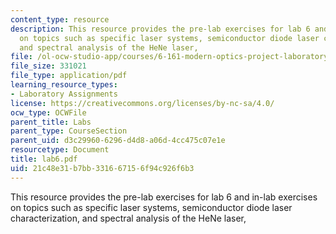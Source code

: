 ```yaml
---
content_type: resource
description: This resource provides the pre-lab exercises for lab 6 and in-lab exercises
  on topics such as specific laser systems, semiconductor diode laser characterization,
  and spectral analysis of the HeNe laser,
file: /ol-ocw-studio-app/courses/6-161-modern-optics-project-laboratory-fall-2005/21c48e31b7bb331667156f94c926f6b3_lab6.pdf
file_size: 331021
file_type: application/pdf
learning_resource_types:
- Laboratory Assignments
license: https://creativecommons.org/licenses/by-nc-sa/4.0/
ocw_type: OCWFile
parent_title: Labs
parent_type: CourseSection
parent_uid: d3c29960-6296-d4d8-a06d-4cc475c07e1e
resourcetype: Document
title: lab6.pdf
uid: 21c48e31-b7bb-3316-6715-6f94c926f6b3
---
```

This resource provides the pre-lab exercises for lab 6 and in-lab exercises on topics such as specific laser systems, semiconductor diode laser characterization, and spectral analysis of the HeNe laser,
